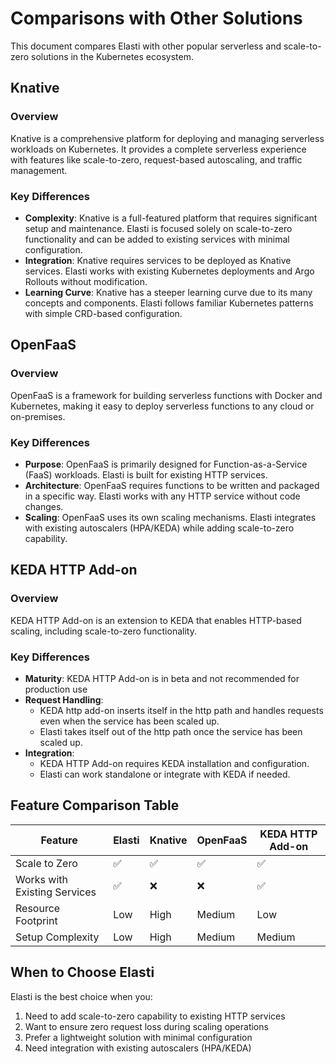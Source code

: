 # Comparisons with Other Solutions

This document compares Elasti with other popular serverless and scale-to-zero solutions in the Kubernetes ecosystem.

## Knative

### Overview
Knative is a comprehensive platform for deploying and managing serverless workloads on Kubernetes. It provides a complete serverless experience with features like scale-to-zero, request-based autoscaling, and traffic management.

### Key Differences
- **Complexity**: Knative is a full-featured platform that requires significant setup and maintenance. Elasti is focused solely on scale-to-zero functionality and can be added to existing services with minimal configuration.
- **Integration**: Knative requires services to be deployed as Knative services. Elasti works with existing Kubernetes deployments and Argo Rollouts without modification.
- **Learning Curve**: Knative has a steeper learning curve due to its many concepts and components. Elasti follows familiar Kubernetes patterns with simple CRD-based configuration.

## OpenFaaS

### Overview
OpenFaaS is a framework for building serverless functions with Docker and Kubernetes, making it easy to deploy serverless functions to any cloud or on-premises.

### Key Differences
- **Purpose**: OpenFaaS is primarily designed for Function-as-a-Service (FaaS) workloads. Elasti is built for existing HTTP services.
- **Architecture**: OpenFaaS requires functions to be written and packaged in a specific way. Elasti works with any HTTP service without code changes.
- **Scaling**: OpenFaaS uses its own scaling mechanisms. Elasti integrates with existing autoscalers (HPA/KEDA) while adding scale-to-zero capability.

## KEDA HTTP Add-on

### Overview
KEDA HTTP Add-on is an extension to KEDA that enables HTTP-based scaling, including scale-to-zero functionality.

### Key Differences
- **Maturity**: KEDA HTTP Add-on is in beta and not recommended for production use
- **Request Handling**: 
  - KEDA http add-on inserts itself in the http path and handles requests even when the service has been scaled up.
  - Elasti takes itself out of the http path once the service has been scaled up.
- **Integration**:
  - KEDA HTTP Add-on requires KEDA installation and configuration.
  - Elasti can work standalone or integrate with KEDA if needed.

## Feature Comparison Table

| Feature | Elasti | Knative | OpenFaaS | KEDA HTTP Add-on |
|---------|---------|----------|-----------|------------------|
| Scale to Zero | ✅ | ✅ | ✅ | ✅ |
| Works with Existing Services | ✅ | ❌ | ❌ | ✅ |
| Resource Footprint | Low | High | Medium | Low |
| Setup Complexity | Low | High | Medium | Medium |

## When to Choose Elasti

Elasti is the best choice when you:
1. Need to add scale-to-zero capability to existing HTTP services
2. Want to ensure zero request loss during scaling operations
3. Prefer a lightweight solution with minimal configuration
4. Need integration with existing autoscalers (HPA/KEDA)
